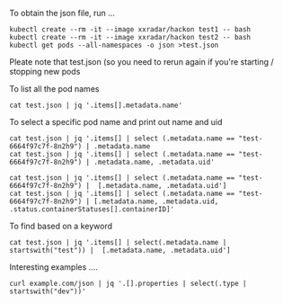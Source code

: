 To obtain the json file, run ...
```
kubectl create --rm -it --image xxradar/hackon test1 -- bash
kubectl create --rm -it --image xxradar/hackon test2 -- bash
kubectl get pods --all-namespaces -o json >test.json
```
Pleate note that test.json (so you need to rerun again if you're starting / stopping new pods<br>


To list all the pod names
```
cat test.json | jq '.items[].metadata.name'
```

To select a specific pod name and print out name and uid
```
cat test.json | jq '.items[] | select (.metadata.name == "test-6664f97c7f-8n2h9") | .metadata.name
cat test.json | jq '.items[] | select (.metadata.name == "test-6664f97c7f-8n2h9") | .metadata.name, .metadata.uid'
```
```
cat test.json | jq '.items[] | select (.metadata.name == "test-6664f97c7f-8n2h9") |  [.metadata.name, .metadata.uid']
cat test.json | jq '.items[] | select (.metadata.name == "test-6664f97c7f-8n2h9") | [.metadata.name, .metadata.uid, .status.containerStatuses[].containerID]'
```
To find based on a keyword 
```
cat test.json | jq '.items[] | select(.metadata.name | startswith("test")) |  [.metadata.name, .metadata.uid']
```


Interesting examples ....
```
curl example.com/json | jq '.[].properties | select(.type | startswith("dev"))'
```
